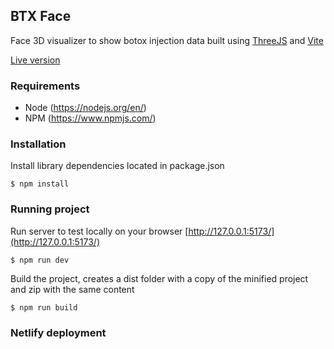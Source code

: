 
## BTX Face
Face 3D visualizer to show botox injection data built using [ThreeJS](https://github.com/mrdoob/three.js/) and [Vite](https://github.com/vitejs/vite) 

[Live version](https://btx-face-vite.vercel.app/)

### Requirements 
- Node (https://nodejs.org/en/)
- NPM  (https://www.npmjs.com/)

### Installation
Install library dependencies located in package.json
    
    $ npm install 

### Running project 
Run server to test locally on your browser [http://127.0.0.1:5173/](http://127.0.0.1:5173/)

    $ npm run dev
Build the project, creates a dist folder with a copy of the minified project and zip with the same content 

    $ npm run build

### Netlify deployment 
